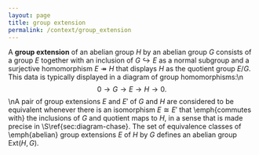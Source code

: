 ```yaml
---
layout: page
title: group extension
permalink: /context/group_extension
---
```

A **group extension** of an abelian group $H$ by an abelian group $G$ consists of a group $E$ together with an inclusion of $G \hookrightarrow E$ as a normal subgroup and a surjective homomorphism $E \twoheadrightarrow H$ that displays $H$ as the quotient group $E/G$. This data is typically displayed in a diagram of group homomorphisms:\n$$ 0 \to G \to E \to H \to 0.$$\nA pair of group extensions $E$ and $E'$ of $G$ and $H$ are considered to be equivalent whenever there is an isomorphism $E \cong E'$ that \emph{commutes with} the inclusions of $G$ and quotient maps to $H$, in a sense that is made precise in \S\ref{sec:diagram-chase}. The set of equivalence classes of \emph{abelian} group extensions $E$ of $H$ by $G$ defines an abelian group $\mathrm{Ext}(H,G)$.
